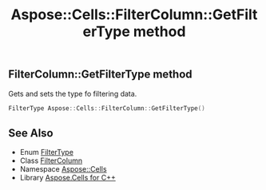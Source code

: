 ﻿---
title: Aspose::Cells::FilterColumn::GetFilterType method
linktitle: GetFilterType
second_title: Aspose.Cells for C++ API Reference
description: 'Aspose::Cells::FilterColumn::GetFilterType method. Gets and sets the type fo filtering data in C++.'
type: docs
weight: 1000
url: /cpp/aspose.cells/filtercolumn/getfiltertype/
---
## FilterColumn::GetFilterType method


Gets and sets the type fo filtering data.

```cpp
FilterType Aspose::Cells::FilterColumn::GetFilterType()
```

## See Also

* Enum [FilterType](../../filtertype/)
* Class [FilterColumn](../)
* Namespace [Aspose::Cells](../../)
* Library [Aspose.Cells for C++](../../../)
